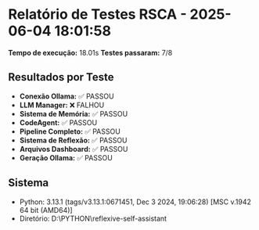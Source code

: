 # Relatório de Testes RSCA - 2025-06-04 18:01:58

**Tempo de execução:** 18.01s
**Testes passaram:** 7/8

## Resultados por Teste

- **Conexão Ollama:** ✅ PASSOU
- **LLM Manager:** ❌ FALHOU
- **Sistema de Memória:** ✅ PASSOU
- **CodeAgent:** ✅ PASSOU
- **Pipeline Completo:** ✅ PASSOU
- **Sistema de Reflexão:** ✅ PASSOU
- **Arquivos Dashboard:** ✅ PASSOU
- **Geração Ollama:** ✅ PASSOU

## Sistema
- Python: 3.13.1 (tags/v3.13.1:0671451, Dec  3 2024, 19:06:28) [MSC v.1942 64 bit (AMD64)]
- Diretório: D:\PYTHON\reflexive-self-assistant
